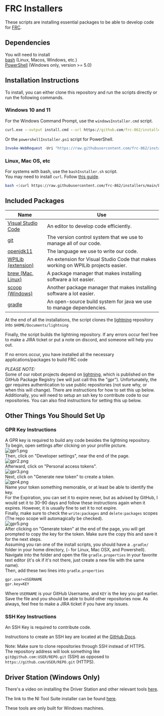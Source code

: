 # FRC Installers

These scripts are installing essential packages to be able to develop code for [FRC](https://www.firstinspires.org/robotics/frc).

## Dependencies

You will need to install\
[bash](https://www.gnu.org/software/bash/) (Linux, Macos, Windows, etc.)\
[PowerShell](https://github.com/PowerShell/PowerShell) (Windows only, version >= 5.0)

## Installation Instructions

To install, you can either clone this repository and run the scripts directly or run the following commands.

### Windows 10 and 11

For the Windows Command Prompt, use the `windowsInstaller.cmd` script.

```cmd
curl.exe --output install.cmd --url https://github.com/frc-862/installers/blob/main/windowsInstaller.cmd && ./install.cmd && del ./install.cmd
```

Or the `powershellInstaller.ps1` script for PowerShell.

```PowerShell
Invoke-WebRequest -Uri "https://raw.githubusercontent.com/frc-862/installers/main/powershellInstaller.ps1" -OutFile ".\install.ps1"; .\install.ps1; rm .\install.ps1
```

### Linux, Mac OS, etc

For systems with bash, use the `bashInstaller.sh` script.\
You may need to install `curl`. Follow [this guide](https://www.tecmint.com/install-curl-in-linux/).

```bash
bash <(curl https://raw.githubusercontent.com/frc-862/installers/main/bashInstaller.sh)
```

## Included Packages

Name | Use
--- | ---
[Visual Studio Code](https://code.visualstudio.com/) | An editor to develop code efficiently.
[git](https://git-scm.com/) | The version control system that we use to manage all of our code.
[openjdk11](https://openjdk.java.net/projects/jdk/11/) | The language we use to write our code.
[WPILib (extension)](https://wpilib.org/) | An extension for Visual Studio Code that makes working on WPILib projects easier.
[brew (Mac, Linux)](https://brew.sh/) | A package manager that makes installing software a lot easier.
[scoop (Windows)](https://scoop.sh/) | Another package manager that makes installing software a lot easier.
[gradle](https://gradle.org/) | An open-source build system for java we use to manage dependencies.

At the end of all the installations, the script clones the [lightning](https://github.com/frc-862/lightning) repository into `$HOME/Documents/lightning`

Finally, the script builds the lightning repository. If any errors occur feel free to make a JIRA ticket or put a note on discord, and someone will help you out.

If no errors occur, you have installed all the necessary applications/packages to build FRC code

*PLEASE NOTE:*\
Some of our robot projects depend on [lightning](https://github.com/frc-862/lightning), which is published on the GitHub Package Registry (we will just call this the "gpr"). Unfortunately, the gpr requires authentication to use public repositories (not sure why, or when this will change). There are instructions for how to set this up below.\
Additionally, you will need to setup an ssh key to contribute code to our repositories. You can also find instructions for setting this up below.

## Other Things You Should Set Up

### GPR Key Instructions

A GPR key is required to build any code besides the lightning repository.\
To begin, open settings after clicking on your profile picture.\
![gpr1.png](https://github.com/frc-862/installers/raw/main/assets/gpr1.png)\
Then, click on "Developer settings", near the end of the page.\
![gpr2.png](https://github.com/frc-862/installers/raw/main/assets/gpr2.png)\
Afterward, click on "Personal access tokens".\
![gpr3.png](https://github.com/frc-862/installers/raw/main/assets/gpr3.png)\
Next, click on "Generate new token" to create a token.\
![gpr4.png](https://github.com/frc-862/installers/raw/main/assets/gpr4.png)\
Name your token something memorable, or at least be able to identify the key.\
For the Expiration, you can set it to expire never, but as advised by GitHub, I would set it to 30-90 days and follow these instructions again when it expires. However, it is usually fine to set it to not expire.\
Finally, make sure to check the `write:packages` and `delete:packages` scopes (The repo scope will automagically be checked).\
![gpr5.png](https://github.com/frc-862/installers/raw/main/assets/gpr5.png)\
After clicking on "Generate token" at the end of the page, you will get prompted to copy the key for the token. Make sure the copy this and save it for the next steps.\
Assuming you ran one of the install scripts, you should have a `.gradle/` folder in your home directory, (`~` for Linux, Mac OSX, and Powershell).\
Navigate into the folder and open the file `gradle.properties` in your favorite text editor (it's ok if it's not there, just create a new file with the same name).\
Then, add these two lines into `gradle.properties`

```bash
gpr.user=USERNAME
gpr.key=KEY
```

Where `USERNAME` is your GitHub Username, and `KEY` is the key you got earlier.\
Save the file and you should be able to build other repositories now. As always, feel free to make a JIRA ticket if you have any issues.

### SSH Key Instructions

An SSH Key is required to contribute code.

Instructions to create an SSH key are located at the [GitHub Docs](https://docs.github.com/en/github/authenticating-to-github/connecting-to-github-with-ssh/about-ssh).  

Note: Make sure to clone repositories through SSH instead of HTTPS.\
The repository address will look something like `git@github.com:USER/REPO.git` (SSH) as opposed to `https://github.com/USER/REPO.git` (HTTPS).

## Driver Station (Windows Only)

There's a video on installing the Driver Station and other relevant tools [here](https://drive.google.com/file/d/161bp7iFEciRYEJMP1MONmpF_pKdheI-W/view).

The link to the NI Tool Suite installer can be found [here](https://www.ni.com/en-us/support/downloads/drivers/download.frc-game-tools.html#369633).

These tools are only built for Windows machines.
